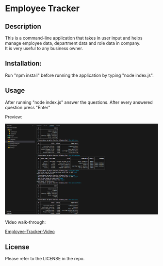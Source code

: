 # Employee Tracker

## Description
This is a command-line application that takes in user input and helps manage employee data, department data and role data in company.  
It is very useful to any business owner.  

## Installation:
Run "npm install" before running the application by typing "node index.js". 

## Usage
After running "node index.js" answer the questions. After every answered question press "Enter"

Preview:

![Employee-Tracker-Screenshot](images/employee-tracker-screenshot.png)

Video walk-through:

[Employee-Tracker-Video](https://drive.google.com/file/d/1-hW3WXjBqDWNXZewahDopXpe--ezh4k1/view)

## License
Please refer to the LICENSE in the repo.
